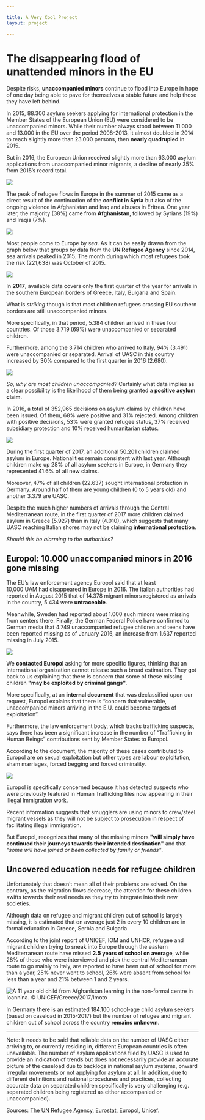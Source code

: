 ```yaml
---

title: A Very Cool Project
layout: project

---
```


# The disappearing flood of unattended minors in the EU

Despite risks, **unaccompanied minors** continue to flood into Europe in hope of one day being able to pave for themselves a stable future and help those they have left behind.

In 2015, 88.300 asylum seekers applying for international protection in the Member States of the European Union (EU) were considered to be unaccompanied minors. While their number always stood between 11.000 and 13.000 in the EU over the period 2008-2013, it almost doubled in 2014 to reach slightly more than 23.000 persons, then **nearly quadrupled** in 2015. 

But in 2016, the European Union received slightly more than 63.000 asylum applications from unaccompanied minor migrants, a decline of nearly 35% from 2015’s record total. 

![](Overtime-Minors.png)

The peak of refugee flows in Europe in the summer of 2015 came as a direct result of the continuation of the **conflict in Syria** but also of the ongoing violence in Afghanistan and Iraq and abuses in Eritrea. One year later, the majority (38%) came from **Afghanistan**, followed by Syrians (19%) and Iraqis (7%).

![](countries-origin.png)

Most people come to Europe by *sea*. As it can be easily drawn from the graph below that groups by data from the **UN Refugee Agency** since 2014, sea arrivals peaked in 2015. The month during which most refugees took the risk (221,638) was October of 2015.

![](sea-arrivals.png)

In **2017**, available data covers only the first quarter of the year for arrivals in the southern European borders of Greece, Italy, Bulgaria and Spain.

What is *striking* though is that most children refugees crossing EU southern borders are still unaccompanied minors. 

More specifically, in that period, 5.384 children arrived in these four countries. Of those 3.719 (69%) were unaccompanied or separated children. 

Furthermore, among the 3.714 children who arrived to Italy, 94% (3.491) were unaccompanied or separated. Arrival of UASC in this country increased by 30% compared to the first quarter in 2016 (2.680). 

![](Graphs-Minors.jpg)

*So, why are most children unaccompanied?* Certainly what data implies as a clear possibility is the likelihood of them being granted a **positive asylum claim**. 

In 2016, a total of 352,965 decisions on asylum claims by children have been issued. Of them, 68% were positive and 31% rejected. Among children with positive decisions, 53% were granted refugee status, 37% received subsidiary protection and 10% received humanitarian status. 

![](decisions.png)

During the first quarter of 2017, an additional 50.201 children claimed asylum in Europe. Nationalities remain consistent with last year. Although children make up 28% of all asylum seekers in Europe, in Germany they represented 41.6% of all new claims. 

Moreover, 47% of all children (22.637) sought international protection in Germany. Around half of them are young children (0 to 5 years old) and another 3.379 are UASC. 

Despite the much higher numbers of arrivals through the Central Mediterranean route, in the first quarter of 2017 more children claimed asylum in Greece (5.927) than in Italy (4.010), which suggests that many UASC reaching Italian shores may not be claiming **international protection**. 

*Should this be alarming to the authorities?*

## Europol: 10.000 unaccompanied minors in 2016 gone missing 

The EU’s law enforcement agency Europol said that at least 10,000 UAM had disappeared in Europe in 2016. The Italian authorities had reported in August 2015 that of 14.378 migrant minors registered as arrivals in the country, 5.434 were **untraceable**. 

Meanwhile, Sweden had reported about 1.000 such minors were missing from centers there. Finally, the German Federal Police have confirmed to German media that 4.749 unaccompanied refugee children and teens have been reported missing as of January 2016, an increase from 1.637 reported missing in July 2015. 

![](missing-three-countries.png)

We **contacted Europol** asking for more specific figures, thinking that an international organization cannot release such a broad estimation. They got back to us explaining that there is concern that some of these missing children **"may be exploited by criminal gangs".** 

More specifically, at an **internal document** that was declassified upon our request, Europol explains that there is “concern that vulnerable, unaccompanied minors arriving in the E.U. could become targets of exploitation”.

Furthermore, the law enforcement body, which tracks trafficking suspects, says there has been a significant increase in the number of “Trafficking in Human Beings” contributions sent by Member States to Europol. 

According to the document, the majority of these cases contributed to Europol are on sexual exploitation but other types are labour exploitation, sham marriages, forced begging and forced criminality. 

![](background-info.png)

Europol is specifically concerned because it has detected suspects who were previously featured in Human Trafficking files now appearing in their Illegal Immigration work. 

Recent information suggests that smugglers are using minors to crew/steel migrant vessels as they will not be subject to prosecution in respect of facilitating illegal immigration. 

But Europol, recognizes that many of the missing minors **"will simply have continued their journeys towards their intended destination"** and that *"some will have joined or been collected by family or friends"*. 

## Uncovered education needs for refugee children

Unfortunately that doesn’t mean all of their problems are solved. On the contrary, as the migration flows decrease, the attention for these children swifts towards their real needs as they try to integrate into their new societies. 

Although data on refugee and migrant children out of school is largely missing, it is estimated that on average just 2 in every 10 children are in formal education in Greece, Serbia and Bulgaria. 

According to the joint report of UNICEF, IOM and UNHCR, refugee and migrant children trying to sneak into Europe through the eastern Mediterranean route have missed **2.5 years of school on average**, while 28% of those who were interviewed and pick the central Mediterranean route to go mainly to Italy, are reported to have been out of school for more than a year, 25% never went to school, 26% were absent from school for less than a year and 21% between 1 and 2 years. 

![](kid-greece.png "A 11 year old child from Afghanistan learning in the non-formal centre in Ioannina. © UNICEF/Greece/2017/Imoto")

In Germany there is an estimated 184.100 school-age child asylum seekers (based on caseload in 2015-2017) but the number of refugee and migrant children out of school across the country **remains unknown**.

-----------------

Note: It needs to be said that reliable data on the number of UASC either arriving to, or currently residing in, different European countries is often unavailable. The number of asylum applications filed by UASC is used to provide an indication of trends but does not necessarily provide an accurate picture of the caseload due to backlogs in national asylum systems, onward irregular movements or not applying for asylum at all. In addition, due to different definitions and national procedures and practices, collecting accurate data on separated children specifically is very challenging (e.g. separated children being registered as either accompanied or unaccompanied).

Sources: [The UN Refugee Agency](http://www.unhcr.org), [Eurostat](http://ec.europa.eu/eurostat), [Europol](https://www.europol.europa.eu), [Unicef](https://www.unicef.org). 




